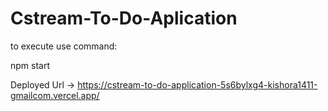 # Cstream-To-Do-Aplication

to execute use command:

npm start

Deployed Url ->
https://cstream-to-do-application-5s6bylxg4-kishora1411-gmailcom.vercel.app/
